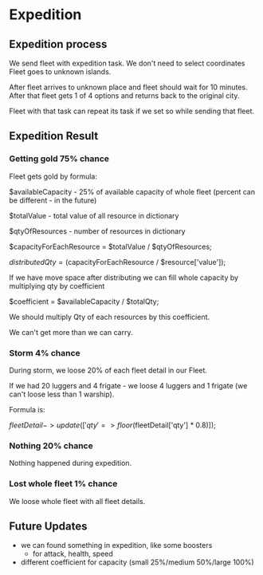 # Expedition

## Expedition process

We send fleet with expedition task.
We don't need to select coordinates
Fleet goes to unknown islands.

After fleet arrives to unknown place and fleet should wait for 10 minutes.
After that fleet gets 1 of 4 options and returns back to the original city.

Fleet with that task can repeat its task if we set so while sending that fleet.

## Expedition Result

### Getting gold 75% chance

Fleet gets gold by formula:

$availableCapacity - 25% of available capacity of whole fleet (percent can be different - in the future)

$totalValue - total value of all resource in dictionary

$qtyOfResources - number of resources in dictionary

$capacityForEachResource = $totalValue / $qtyOfResources;

$distributedQty = ($capacityForEachResource / $resource['value']);

If we have move space after distributing we can fill whole capacity by multiplying qty by coefficient

$coefficient = $availableCapacity / $totalQty;

We should multiply Qty of each resources by this coefficient. 

We can't get more than we can carry.

### Storm 4% chance

During storm, we loose 20% of each fleet detail in our Fleet.

If we had 20 luggers and 4 frigate - we loose 4 luggers and 1 frigate (we can't loose less than 1 warship).

Formula is:

$fleetDetail->update(['qty' => floor($fleetDetail['qty'] * 0.8)]);

### Nothing 20% chance

Nothing happened during expedition.

### Lost whole fleet 1% chance

We loose whole fleet with all fleet details.

## Future Updates

- we can found something in expedition, like some boosters
    - for attack, health, speed
- different coefficient for capacity (small 25%/medium 50%/large 100%)
